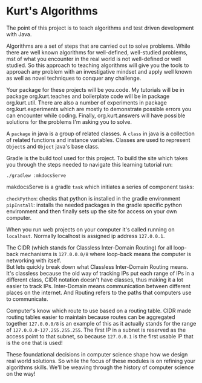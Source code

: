 # Kurt's Algorithms

The point of this project is to teach algorithms and test driven development with Java.

Algorithms are a set of steps that are carried out to solve problems.
While there are well known algorithms for well-defined,
well-studied problems, mst of what you encounter in the real world is not
well-defined or well studied.  So this approach to teaching algorithms will
give you the tools to approach any problem with an investigative mindset
and apply well known as well as novel techniques to conquer any challenge.

Your package for these projects will be you.code. My tutorials will be in package
org.kurt.teaches and boilerplate code will be in package org.kurt.util.
There are also a number of experiments in package org.kurt.experiments which are
mostly to demonstrate possible errors you can encounter while coding.
Finally, org.kurt.answers will have possible solutions for the problems
I'm asking you to solve.  

A `package` in java is a group of related classes.  A `class` in java is 
a collection of related functions and instance variables.  Classes 
are used to represent `Object`s and `Object` java's base class.


Gradle is the build tool used for this project.  To build the site which
takes you through the steps needed to navigate this learning tutorial run:

`./gradlew :mkdocsServe`

makdocsServe is a gradle `task` which initiates a series of component tasks:

`checkPython`: checks that python is installed in the gradle environment
`pipInstall`: installs the needed packages in the gradle specific python environment
and then finally sets up the site for access on your own computer.

When you run web projects on your computer it's called running on `localhost`.  Normally
localhost is assigned ip address `127.0.0.1`.  

The CIDR (which stands for Classless Inter-Domain Routing) for all loop-back mechanisms
is `127.0.0.0/8` where loop-back means the computer is networking with itself.  
But lets quickly break down what Classless Inter-Domain Routing means.  It's classless
because the old way of tracking IPs put each range of IPs in a different class, CIDR notation doesn't
have classes, thus making it a lot easier to track IPs.  Inter-Domain means communication between different
places on the internet.  And Routing refers to the paths that computers use to communicate.

Computer's know which route to use based on a routing table.  CIDR made routing tables easier
to maintain because routes can be aggregated together `127.0.0.0/8` is an example of this
as it actually stands for the range of `127.0.0.0-127.255.255.255`.  The first IP in a subnet
is reserved as the access point to that subnet, so because `127.0.0.1` is the first usable
IP that is the one that is used!

These foundational decisions in computer science shape how we design real world solutions.
So while the focus of these modules is on refining your algorithms skills.  We'll be
weaving through the history of computer science on the way! 